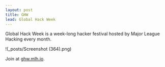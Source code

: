 ```yaml
---
layout: post
title: GHW 
lead: Global Hack Week
---
```


Global Hack Week is a week-long hacker festival hosted by Major League 
Hacking every month.

!(_posts/Screenshot (364).png)

Join at [ghw.mlh.io](https://ghw.mlh.io).